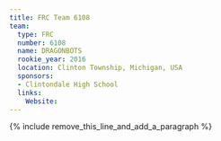 ```yaml
---
title: FRC Team 6108
team:
  type: FRC
  number: 6108
  name: DRAGONBOTS
  rookie_year: 2016
  location: Clinton Township, Michigan, USA
  sponsors:
  - Clintondale High School
  links:
    Website:
---
```


{% include remove_this_line_and_add_a_paragraph %}